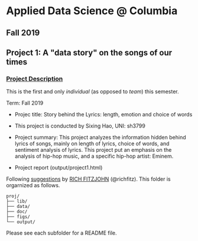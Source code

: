 # Applied Data Science @ Columbia
## Fall 2019
## Project 1: A "data story" on the songs of our times

### [Project Description](doc/)
This is the first and only *individual* (as opposed to *team*) this semester. 

Term: Fall 2019

+ Projec title: Story behind the Lyrics: length, emotion and choice of words
+ This project is conducted by Sixing Hao, UNI: sh3799

+ Project summary: This project analyzes the information hidden behind lyrics of songs, mainly on length of lyrics, choice of words, and sentiment analysis of lyrics. This project put an emphasis on the analysis of hip-hop music, and a specific hip-hop artist: Eminem.

+ Project report (output/project1.html)


Following [suggestions](http://nicercode.github.io/blog/2013-04-05-projects/) by [RICH FITZJOHN](http://nicercode.github.io/about/#Team) (@richfitz). This folder is orgarnized as follows.

```
proj/
├── lib/
├── data/
├── doc/
├── figs/
└── output/
```

Please see each subfolder for a README file.
